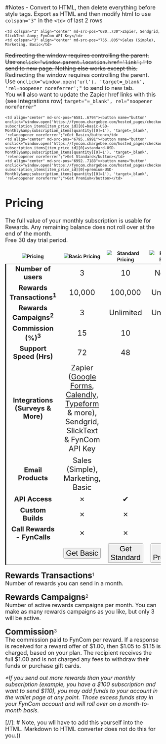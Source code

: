 #Notes - Convert to HTML, then delete everything before style tags.
Export as HTML and then modify html to use `colspan="3"` in the `<td>` of last 2 rows

```
<td colspan="3" align="center" md-src-pos="680..730">Zapier, Sendgrid, SlickText &amp; FynCom API Key</td>
<td colspan="3" align="center" md-src-pos="755..805">Sales (Simple), Marketing, Basic</td>
```

~~Redirecting the window requires controlling the parent. Use `onclick="window.parent.location.href='link';"` to send to new page. Nothing else works except this.~~
Redirecting the window requires controlling the parent. Use `onclick="window.open('url'), 'target=_blank', 'rel=noopener noreferrer';"` to send to new tab. <br>
You will also want to update the Zapier href links with this (see Integrations row) `target="=_blank", rel="noopener noreferrer"`


```
<td align="center" md-src-pos="6581..6794"><button name="button" onclick="window.open('https://fyncom.chargebee.com/hosted_pages/checkout?subscription_items[item_price_id][0]=basic-USD-Monthly&amp;subscription_items[quantity][0]=1'), 'target=_blank', 'rel=noopener noreferrer';">Get Basic</button></td>
<td align="center" md-src-pos="6795..6991"><button name="button" onclick="window.open('https://fyncom.chargebee.com/hosted_pages/checkout?subscription_items[item_price_id][0]=standard-USD-Monthly&amp;subscription_items[quantity][0]=1'), 'target=_blank', 'rel=noopener noreferrer';">Get Standard</button></td>
<td align="center" md-src-pos="6992..7188"><button name="button" onclick="window.open('https://fyncom.chargebee.com/hosted_pages/checkout?subscription_items[item_price_id][0]=premium-USD-Monthly&amp;subscription_items[quantity][0]=1'), 'target=_blank', 'rel=noopener noreferrer';">Get Premium</button></td>
```


# Pricing
The full value of your monthly subscription is usable for Rewards. Any remaining balance does not roll over at the end of the month. <br> Free 30 day trial period.

| ![Pricing](https://fyncom-static-files.s3.us-west-1.amazonaws.com/pricing/Pricing+Graphic+A1.png) |                                                                                                  ![Basic Pricing](https://fyncom-static-files.s3.us-west-1.amazonaws.com/pricing/Pricing+Basic+A2.png)                                                                                                   |                                             ![Standard Pricing](https://fyncom-static-files.s3.us-west-1.amazonaws.com/pricing/Pricing+Standard+A3.png)                                              |                                             ![Premium Pricing](https://fyncom-static-files.s3.us-west-1.amazonaws.com/pricing/Pricing+Premium+A4.png)                                              |
|:-------------------------------------------------------------------------------------------------:|:--------------------------------------------------------------------------------------------------------------------------------------------------------------------------------------------------------------------------------------------------------------------------------------------------------:|:----------------------------------------------------------------------------------------------------------------------------------------------------------------------------------------------------:|:--------------------------------------------------------------------------------------------------------------------------------------------------------------------------------------------------:|
|                                          Number of users                                          |                                                                                                                                                    3                                                                                                                                                     |                                                                                                  10                                                                                                  |                                                                                              No limit                                                                                              |
|                                 Rewards Transactions<sup>1</sup>                                  |                                                                                                                                                  10,000                                                                                                                                                  |                                                                                               100,000                                                                                                |                                                                                             Unlimited                                                                                              |
|                                   Rewards Campaigns<sup>2</sup>                                   |                                                                                                                                                    3                                                                                                                                                     |                                                                                              Unlimited                                                                                               |                                                                                             Unlimited                                                                                              |
|                                    Commission (%)<sup>3</sup>                                     |                                                                                                                                                    15                                                                                                                                                    |                                                                                                  10                                                                                                  |                                                                                                 5                                                                                                  |
|                                        Support Speed (Hrs)                                        |                                                                                                                                                    72                                                                                                                                                    |                                                                                                  48                                                                                                  |                                                                                                 12                                                                                                 |
|                                           Integrations (Surveys & More)                                          | Zapier ([Google Forms](https://zapier.com/shared/6ec3d6005364fc5735a80342fbc878376556d22f), [Calendly](https://zapier.com/shared/d3b8c380ec3e92855d6160075e243e4fc0cab081), [Typeform](https://zapier.com/shared/5605b1ceffcf3fe14d5cdd91717847590d849841) & more), Sendgrid, SlickText & FynCom API Key |
|                                          Email Products                                           |                                                                                                                                     Sales (Simple), Marketing, Basic                                                                                                                                     |
|                                            API Access                                             |                                                                                                                                    &#x2717;                                                                                                                               | &#10004;| &#10004;|
|                                           Custom Builds                                           |                                                                                                                                                   &#x2717;                                                                                                                                                  |&#x2717;|                                                                                        &#10004;                                                                                   |
|                                      Call Rewards - FynCalls                                      |                                                                                                                                                   &#x2717;                                                                                                                                                  |&#x2717;|                                                                                        &#10004;                                                                                   |
|                                                                                                   |                                           <button name="button" onclick="https://fyncom.chargebee.com/hosted_pages/checkout?subscription_items[item_price_id][0]=basic-USD-Monthly&subscription_items[quantity][0]=1"  formtarget="_blank">Get Basic</button>                                            | <button name="button" onclick="https://fyncom.chargebee.com/hosted_pages/checkout?subscription_items[item_price_id][0]=standard-USD-Monthly&subscription_items[quantity][0]=1">Get Standard</button> | <button name="button" onclick="https://fyncom.chargebee.com/hosted_pages/checkout?subscription_items[item_price_id][0]=premium-USD-Monthly&subscription_items[quantity][0]=1">Get Premium</button> |

**Rewards Transactions**<sup>1</sup> <br>
Number of rewards you can send in a month.

**Rewards Campaigns**<sup>2</sup> <br>
Number of active rewards campaigns per month. You can make as many rewards campaigns as you like, but only 3 will be active.

**Commission**<sup>3</sup> <br>
The commission paid to FynCom per reward. If a response is received for a reward offer of $1.00, then $1.05 to $1.15 is charged, based on your plan. The recipient receives the full $1.00 and is not charged any fees to withdraw their funds or purchase gift cards.

_*If you send out more rewards than your monthly subscription (example, you have a $100 subscription and want to send $110), you may add funds to your account
in the wallet page at any point. Those excess funds stay in your FynCom account and will roll over on a month-to-month basis._

[//]: # Note, you wll have to add this yourself into the HTML. Markdown to HTML converter does not do this for you.()
<style>
        th {
            border-right:hidden!important;
            border-left:hidden!important;
            border-top:hidden!important;
            width: 23%;
        }
        th:first-child {
            width: 31%;
        }
        tr {
            border-left:3px solid black;
        }
        table td:first-child {
            font-size: 22px;
            font-weight: bold;
        }
        table td {
            font-size: 24px;
        }
        button {
            font-size: 24px;
        }
        p {
            font-size: 18px;
        }
        strong {
            font-size: 26px;
        }
        h1 {
            font-size: 36px;
        }
</style>
